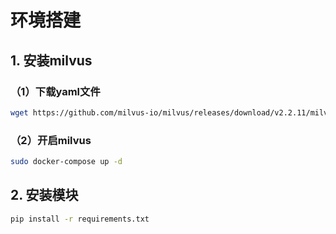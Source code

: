 # 环境搭建
## 1. 安装milvus
### （1）下载yaml文件
```bash
wget https://github.com/milvus-io/milvus/releases/download/v2.2.11/milvus-standalone-docker-compose.yml -O docker-compose.yml
```
### （2）开启milvus
```bash
sudo docker-compose up -d
```

## 2. 安装模块
```bash
pip install -r requirements.txt
```
